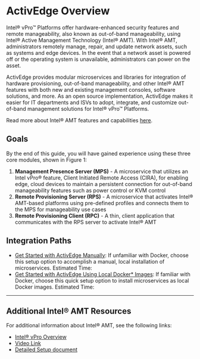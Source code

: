 # ActivEdge Overview

Intel® vPro™ Platforms offer hardware-enhanced security features and remote manageability, also known as out-of-band manageability, using Intel® Active Management Technology (Intel&reg; AMT). With Intel&reg; AMT, administrators remotely manage, repair, and update network assets, such as systems and edge devices. In the event that a network asset is powered off or the operating system is unavailable, administrators can power on the asset. 

ActivEdge provides modular microservices and libraries for integration of hardware provisioning, out-of-band manageability, and other Intel&reg; AMT features with both new and existing management consoles, software solutions, and more. As an open source implementation, ActivEdge makes it easier for IT departments and ISVs to adopt, integrate, and customize out-of-band management solutions for Intel® vPro™ Platforms.

Read more about Intel&reg; AMT features and capabilities [here](https://www.intel.com/content/www/us/en/architecture-and-technology/intel-active-management-technology.html).

## Goals

By the end of this guide, you will have gained experience using these three core modules, shown in Figure 1:

1. **Management Presence Server (MPS)** - A microservice that utilizes an Intel vPro&reg; feature, Client Initiated Remote Access (CIRA), for enabling edge, cloud devices to maintain a persistent connection for out-of-band manageability features such as power control or KVM control
2. **Remote Provisioning Server (RPS)** - A microservice that activates Intel&reg; AMT-based platforms using pre-defined profiles and connects them to the MPS for manageability use cases
3. **Remote Provisioning Client (RPC)** - A thin, client application that communicates with the RPS server to activate Intel&reg; AMT

## Integration Paths

- [Get Started with ActivEdge Manually](Local/overview.md): If unfamiliar with Docker, choose this setup option to accomplish a manual, local installation of microservices. Estimated Time: 
- [Get Started with ActivEdge Using Local Docker* Images](Docker/overview.md): If familiar with Docker, choose this quick setup option to install microservices as local Docker images. Estimated Time:  
-------
## Additional Intel® AMT Resources

For additional information about Intel® AMT, see the following links:

- [Intel® vPro Overview](https://software.intel.com/content/www/us/en/develop/topics/iot/hardware/vpro-platform-retail.html)
- [Video Link](https://www.intel.com/content/www/us/en/support/articles/000026592/technologies.html)
- [Detailed Setup document](https://software.intel.com/en-us/articles/getting-started-with-intel-active-management-technology-amt)

